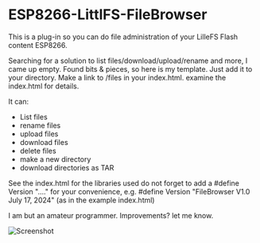 # ESP8266-LittlFS-FileBrowser

This is a plug-in so you can do file administration of your LilleFS Flash content ESP8266.

Searching for a solution to list files/download/upload/rename and more, I came up empty.
Found bits & pieces, so here is my template. Just add it to your directory. Make a link to /files in your index.html.
examine the index.html for details.

It can:
  - List files
  - rename files
  - upload files
  - download files
  - delete files
  - make a new directory
  - download directories as TAR

  See the index.html for the libraries used
  do not forget to add a #define Version "...." for your convenience, e.g.
  #define Version "FileBrowser V1.0 July 17, 2024" (as in the example index.html)

I am but an amateur programmer. Improvements? let me know.


![Screenshot](https://github.com/user-attachments/assets/f977e08a-c058-4bb8-8762-a1c71ac6ae90)
